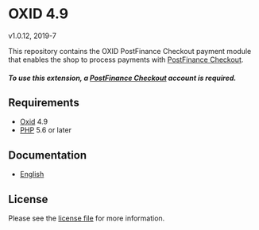 # OXID 4.9

v1.0.12, 2019-7

This repository contains the OXID  PostFinance Checkout payment module that enables the shop to process payments with [PostFinance Checkout](https://www.postfinance.ch/checkout).

##### To use this extension, a [PostFinance Checkout](https://www.postfinance.ch/checkout) account is required.

## Requirements

* [Oxid](https://www.oxid-esales.com/) 4.9
* [PHP](http://php.net/) 5.6 or later

## Documentation

* [English](https://plugin-documentation.postfinance-checkout.ch/pfpayments/oxid-4.9/1.0.12/docs/en/documentation.html)

## License

Please see the [license file](https://github.com/pfpayments/oxid-4.9/blob/1.0.12/LICENSE) for more information.